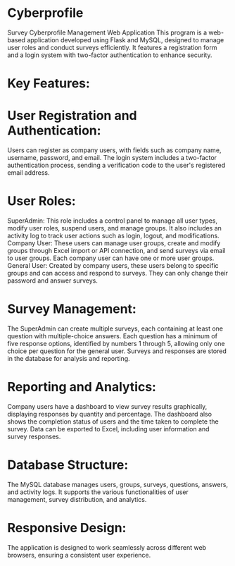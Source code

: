 # Cyberprofile
Survey Cyberprofile Management Web Application
This program is a web-based application developed using Flask and MySQL, designed to manage user roles and conduct surveys efficiently. It features a registration form and a login system with two-factor authentication to enhance security.


# Key Features:

# User Registration and Authentication:
Users can register as company users, with fields such as company name, username, password, and email.
The login system includes a two-factor authentication process, sending a verification code to the user's registered email address.

# User Roles:
  SuperAdmin: This role includes a control panel to manage all user types, modify user roles, suspend users, and manage groups. It also includes an activity log to track user actions such as login, logout, and modifications.
  Company User: These users can manage user groups, create and modify groups through Excel import or API connection, and send surveys via email to user groups. Each company user can have one or more user groups.
  General User: Created by company users, these users belong to specific groups and can access and respond to surveys. They can only change their password and answer surveys.

# Survey Management:
The SuperAdmin can create multiple surveys, each containing at least one question with multiple-choice answers.
Each question has a minimum of five response options, identified by numbers 1 through 5, allowing only one choice per question for the general user.
Surveys and responses are stored in the database for analysis and reporting.

# Reporting and Analytics:
Company users have a dashboard to view survey results graphically, displaying responses by quantity and percentage.
The dashboard also shows the completion status of users and the time taken to complete the survey.
Data can be exported to Excel, including user information and survey responses.

# Database Structure:
The MySQL database manages users, groups, surveys, questions, answers, and activity logs.
It supports the various functionalities of user management, survey distribution, and analytics.

# Responsive Design:
The application is designed to work seamlessly across different web browsers, ensuring a consistent user experience.
